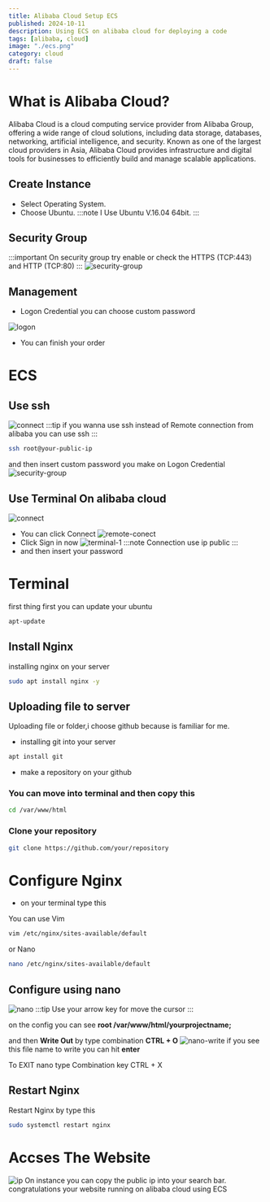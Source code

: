 ```yaml
---
title: Alibaba Cloud Setup ECS
published: 2024-10-11
description: Using ECS on alibaba cloud for deploying a code
tags: [alibaba, cloud]
image: "./ecs.png"
category: cloud
draft: false
---
```



# What is Alibaba Cloud?
Alibaba Cloud is a cloud computing service provider from Alibaba Group, offering a wide range of cloud solutions, including data storage, databases, networking, artificial intelligence, and security. Known as one of the largest cloud providers in Asia, Alibaba Cloud provides infrastructure and digital tools for businesses to efficiently build and manage scalable applications.

## Create Instance
- Select Operating System.
- Choose Ubuntu.
:::note
I Use Ubuntu V.16.04 64bit.
:::

## Security Group
:::important
On security group try enable or check the HTTPS (TCP:443) and HTTP (TCP:80)
:::
![security-group](./alibaba-security.png)

## Management
- Logon Credential you can choose custom password 

![logon](./management.png)

- You can finish your order


# ECS

## Use ssh
![connect](./ssh.png)
:::tip
if you wanna use ssh instead of Remote connection from alibaba you can use ssh
:::

```bash
ssh root@your-public-ip
```
and then insert custom password you make on Logon Credential
![security-group](./terminal-ssh.png)


## Use Terminal On alibaba cloud
![connect](./ssh.png)
- You can click Connect
![remote-conect](./remote-con.png)
- Click Sign in now
![terminal-1](./terminal-1.png)
:::note
Connection use ip public
:::
- and then insert your password

# Terminal
first thing first you can update your ubuntu 
```bash
apt-update
```

## Install Nginx
installing nginx on your server
```bash
sudo apt install nginx -y
```

## Uploading file to server
Uploading file or folder,i choose github because is familiar for me.
- installing git into your server
```bash
apt install git
```
- make a repository on your github

### You can move into terminal and then copy this

```bash
cd /var/www/html
```
### Clone your repository

```bash
git clone https://github.com/your/repository
```

# Configure Nginx
- on your terminal type this

You can use Vim
```bash
vim /etc/nginx/sites-available/default
```
or Nano
```bash
nano /etc/nginx/sites-available/default
```

## Configure using nano
![nano](./nginx-conf-nano.png)
:::tip
Use your arrow key for move the cursor
:::

on the config you can see **root /var/www/html/yourprojectname;**

and then **Write Out** by type combination **CTRL + O**
![nano-write](./nano-write.png)
if you see this file name to write you can hit **enter**

To EXIT nano type Combination key CTRL + X

## Restart Nginx
Restart Nginx by type this
```bash
sudo systemctl restart nginx
```

# Accses The Website
![ip](./alibaba-instance.png)
On instance you can copy the public ip into your search bar.
congratulations your website running on alibaba cloud using ECS









